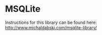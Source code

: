 MSQLite
=======

Instructions for this library can be found here: http://www.michaldabski.com/msqlite-library/
